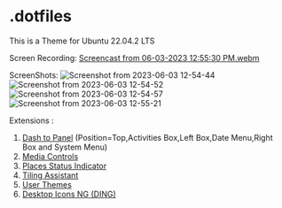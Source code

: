 # .dotfiles

This is a Theme for Ubuntu 22.04.2 LTS

Screen Recording:
[Screencast from 06-03-2023 12:55:30 PM.webm](https://github.com/robbsbro69/.dotfiles/assets/135323392/a9c76522-62fd-4216-b883-93f7ad05d6ff)


ScreenShots:
![Screenshot from 2023-06-03 12-54-44](https://github.com/robbsbro69/.dotfiles/assets/135323392/5580e81d-4a83-42b5-97a2-7178058d63b3)
![Screenshot from 2023-06-03 12-54-52](https://github.com/robbsbro69/.dotfiles/assets/135323392/e6a75b1e-e096-4731-9158-787a8dd4af54)
![Screenshot from 2023-06-03 12-54-57](https://github.com/robbsbro69/.dotfiles/assets/135323392/4a3c6081-ec38-4b54-81d7-44b9612ae7bc)
![Screenshot from 2023-06-03 12-55-21](https://github.com/robbsbro69/.dotfiles/assets/135323392/cfdf2c14-cfa8-4fd3-a416-be7a96a98129)

Extensions :
  1) [Dash to Panel](https://extensions.gnome.org/extension/1160/dash-to-panel/) (Position=Top,Activities Box,Left Box,Date Menu,Right Box and System Menu)
  2) [Media Controls](https://extensions.gnome.org/extension/4470/media-controls/)
  3) [Places Status Indicator](https://extensions.gnome.org/extension/8/places-status-indicator/)
  4) [Tiling Assistant](https://extensions.gnome.org/extension/3733/tiling-assistant/)
  5) [User Themes](https://extensions.gnome.org/extension/19/user-themes/)
  6) [Desktop Icons NG (DING)](https://extensions.gnome.org/extension/2087/desktop-icons-ng-ding/)
 
 
  
